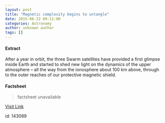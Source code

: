 ```yaml
---
layout: post
title: "Magnetic complexity begins to untangle"
date: 2015-06-22 09:11:00
categories: Astronomy
author: unknown author
tags: []
---
```



#### Extract
>
								
		
After a year in orbit, the three Swarm satellites have provided a first glimpse inside Earth and started to shed new light on the dynamics of the upper atmosphere – all the way from the ionosphere about 100 km above, through to the outer reaches of our protective magnetic shield.

	

#### Factsheet
>factsheet unavailable

[Visit Link](http://www.esa.int/Our_Activities/Observing_the_Earth/Swarm/Magnetic_complexity_begins_to_untangle)

id:  143089

